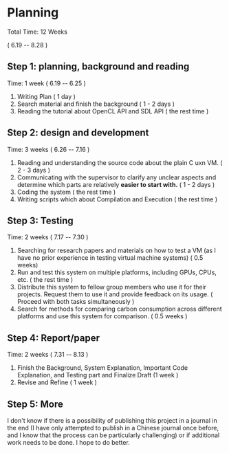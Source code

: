 # Planning

Total Time: 12 Weeks

( 6.19 -- 8.28 )

## Step 1: planning, background and reading

Time: 1 week ( 6.19 -- 6.25 )

1. Writing Plan ( 1 day )
2. Search material and finish the background ( 1 - 2 days )
3. Reading the tutorial about OpenCL API and SDL API ( the rest time )



## Step 2: design and development

Time: 3 weeks ( 6.26 -- 7.16 )

1. Reading and understanding the source code about the plain C uxn VM. ( 2 - 3 days )
2. Communicating with the supervisor to clarify any unclear aspects and determine which parts are relatively **easier to start with.** ( 1 - 2 days )
3. Coding the system ( the rest time )
4. Writing scripts which about Compilation and Execution ( the rest time )



## Step 3: Testing

Time: 2 weeks ( 7.17 -- 7.30 )

1. Searching for research papers and materials on how to test a VM (as I have no prior experience in testing virtual machine systems) ( 0.5 weeks)
2. Run and test this system on multiple platforms, including GPUs, CPUs, etc. ( the rest time )
3. Distribute this system to fellow group members who use it for their projects. Request them to use it and provide feedback on its usage. ( Proceed with both tasks simultaneously )
4. Search for methods for comparing carbon consumption across different platforms and use this system for comparison. ( 0.5 weeks )



## Step 4: Report/paper

Time: 2 weeks ( 7.31 -- 8.13 )

1. Finish the Background, System Explanation, Important Code Explanation, and Testing part and Finalize Draft (1 week )
2. Revise and Refine ( 1 week )



## Step 5: More

I don't know if there is a possibility of publishing this project in a journal in the end (I have only attempted to publish in a Chinese journal once before, and I know that the process can be particularly challenging) or if additional work needs to be done. I hope to do better.